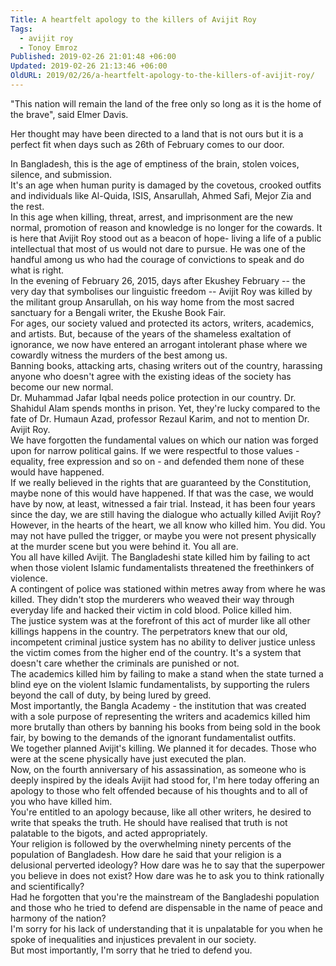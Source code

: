 ```yaml
---
Title: A heartfelt apology to the killers of Avijit Roy
Tags:
  - avijit roy
  - Tonoy Emroz
Published: 2019-02-26 21:01:48 +06:00
Updated: 2019-02-26 21:13:46 +06:00
OldURL: 2019/02/26/a-heartfelt-apology-to-the-killers-of-avijit-roy/
---
```


<div>"This nation will remain the land of the free only so long as it is the home of the brave", said Elmer Davis.</div>
<div></div>
<div></div>
<div>

Her thought may have been directed to a land that is not ours but it is a perfect fit when days such as 26th of February comes to our door.
<div></div>
<div>In Bangladesh, this is the age of emptiness of the brain, stolen voices, silence, and submission.</div>
<div></div>
<div></div>
<div>It's an age when human purity is damaged by the covetous, crooked outfits and individuals like Al-Quida, ISIS, Ansarullah, Ahmed Safi, Mejor Zia and the rest.</div>
</div>
<div></div>
<div></div>
<div>
<div>In this age when killing, threat, arrest, and imprisonment are the new normal, promotion of reason and knowledge is no longer for the cowards. It is here that Avijit Roy stood out as a beacon of hope- living a life of a public intellectual that most of us would not dare to pursue. He was one of the handful among us who had the courage of convictions to speak and do what is right.</div>
<div></div>
<div></div>
<div>In the evening of February 26, 2015, days after Ekushey February -- the very day that symbolises our linguistic freedom -- Avijit Roy was killed by the militant group Ansarullah, on his way home from the most sacred sanctuary for a Bengali writer, the Ekushe Book Fair.</div>
<div></div>
<div></div>
<div>For ages, our society valued and protected its actors, writers, academics, and artists. But, because of the years of the shameless exaltation of ignorance, we now have entered an arrogant intolerant phase where we cowardly witness the murders of the best among us.</div>
<div></div>
<div></div>
<div>Banning books, attacking arts, chasing writers out of the country, harassing anyone who doesn't agree with the existing ideas of the society has become our new normal.</div>
<div></div>
<div></div>
<div>Dr. Muhammad Jafar Iqbal needs police protection in our country. Dr. Shahidul Alam spends months in prison. Yet, they're lucky compared to the fate of Dr. Humaun Azad, professor Rezaul Karim, and not to mention Dr. Avijit Roy.</div>
</div>
<div></div>
<div></div>
<div>
<div>We have forgotten the fundamental values on which our nation was forged upon for narrow political gains. If we were respectful to those values - equality, free expression and so on - and defended them none of these would have happened.</div>
</div>
<div></div>
<div></div>
<div>
<div>If we really believed in the rights that are guaranteed by the Constitution, maybe none of this would have happened. If that was the case, we would have by now, at least, witnessed a fair trial. Instead, it has been four years since the day, we are still having the dialogue who actually killed Avijit Roy?</div>
</div>
<div></div>
<div></div>
<div>
<div>However, in the hearts of the heart, we all know who killed him. You did. You may not have pulled the trigger, or maybe you were not present physically at the murder scene but you were behind it. You all are.</div>
</div>
<div></div>
<div></div>
<div>
<div>You all have killed Avijit. The Bangladeshi state killed him by failing to act when those violent Islamic fundamentalists threatened the freethinkers of violence.</div>
</div>
<div></div>
<div></div>
<div>
<div>A contingent of police was stationed within metres away from where he was killed. They didn't stop the murderers who weaved their way through everyday life and hacked their victim in cold blood. Police killed him.</div>
</div>
<div></div>
<div></div>
<div>
<div>The justice system was at the forefront of this act of murder like all other killings happens in the country. The perpetrators knew that our old, incompetent criminal justice system has no ability to deliver justice unless the victim comes from the higher end of the country. It's a system that doesn't care whether the criminals are punished or not.</div>
</div>
<div></div>
<div></div>
<div>
<div>The academics killed him by failing to make a stand when the state turned a blind eye on the violent Islamic fundamentalists, by supporting the rulers beyond the call of duty, by being lured by greed.</div>
</div>
<div></div>
<div></div>
<div>
<div>Most importantly, the Bangla Academy - the institution that was created with a sole purpose of representing the writers and academics killed him more brutally than others by banning his books from being sold in the book fair, by bowing to the demands of the ignorant fundamentalist outfits.</div>
</div>
<div></div>
<div></div>
<div>
<div>We together planned Avijit's killing. We planned it for decades. Those who were at the scene physically have just executed the plan.</div>
</div>
<div></div>
<div></div>
<div>
<div>Now, on the fourth anniversary of his assassination, as someone who is deeply inspired by the ideals Avijit had stood for, I'm here today offering an apology to those who felt offended because of his thoughts and to all of you who have killed him.</div>
</div>
<div></div>
<div></div>
<div>
<div>You're entitled to an apology because, like all other writers, he desired to write that speaks the truth. He should have realised that truth is not palatable to the bigots, and acted appropriately.</div>
</div>
<div></div>
<div></div>
<div>
<div>Your religion is followed by the overwhelming ninety percents of the population of Bangladesh. How dare he said that your religion is a delusional perverted ideology? How dare was he to say that the superpower you believe in does not exist? How dare was he to ask you to think rationally and scientifically?</div>
</div>
<div></div>
<div></div>
<div>Had he forgotten that you're the mainstream of the Bangladeshi population and those who he tried to defend are dispensable in the name of peace and harmony of the nation?</div>
<div></div>
<div></div>
<div>
<div>I'm sorry for his lack of understanding that it is unpalatable for you when he spoke of inequalities and injustices prevalent in our society.</div>
</div>
<div></div>
<div></div>
<div>But most importantly, I'm sorry that he tried to defend you.</div>
